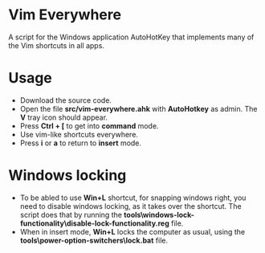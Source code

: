 # Vim Everywhere
A script for the Windows application AutoHotKey that implements many of the Vim shortcuts in all apps.

# Usage
- Download the source code.
- Open the file **src/vim-everywhere.ahk** with **AutoHotkey** as admin. The **V** tray icon should appear. 
- Press **Ctrl + [** to get into **command** mode. 
- Use vim-like shortcuts everywhere. 
- Press **i** or **a** to return to **insert** mode. 

# Windows locking
- To be abled to use **Win+L** shortcut, for snapping windows right, you need to disable windows locking, as it takes over the shortcut. The script does that by running the **tools\windows-lock-functionality\disable-lock-functionality.reg** file.
- When in insert mode, **Win+L** locks the computer as usual, using the **tools\power-option-switchers\lock.bat** file.
